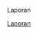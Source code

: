 Laporan

[Laporan](https://docs.google.com/document/d/1l4rKnGvuYLh1Oo31WRj5hFffQGnXbRumcU9n746L69g/edit?usp=sharing)
